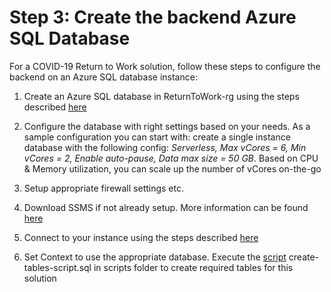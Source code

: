 # Step 3: Create the backend Azure SQL Database

For a COVID-19 Return to Work solution, follow these steps to configure the backend on an Azure SQL database instance:

1. Create an Azure SQL database in ReturnToWork-rg using the steps described [here
](https://docs.microsoft.com/en-us/azure/sql-database/sql-database-single-database-get-started?tabs=azure-portal)
2. Configure the database with right settings based on your needs. As a sample configuration you can start with: create a single instance database with the following config:
*Serverless, Max vCores = 6, Min vCores = 2, Enable auto-pause, Data max size = 50 GB*. Based on CPU & Memory utilization, you can scale up the number of vCores on-the-go
3. Setup appropriate firewall settings etc.
4. Download SSMS if not already setup. More information can be found [here](https://docs.microsoft.com/en-us/sql/ssms/download-sql-server-management-studio-ssms?view=sql-server-ver15)
5. Connect to your instance using the steps described [here](https://docs.microsoft.com/en-us/azure/sql-database/sql-database-connect-query-ssms)

6. Set Context to use the appropriate database. Execute the [script](https://github.com/nikitapitliya006/COVID19-ReturnToWork/blob/master/scripts/create-tables-script.sql)  create-tables-script.sql in scripts folder to create required tables for this solution
